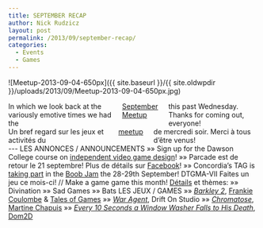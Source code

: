 ```yaml
---
title: SEPTEMBER RECAP
author: Nick Rudzicz
layout: post
permalink: /2013/09/september-recap/
categories:
  - Events
  - Games
---
```

![Meetup-2013-09-04-650px]({{ site.baseurl }}/{{ site.oldwpdir }}/uploads/2013/09/Meetup-2013-09-04-650px.jpg)

<div class="large-6 columns ">
In which we look back at the variously emotive times we had the <a href="{{ site.baseurl }}/2013/08/september-meetup/">September Meetup</a> this past Wednesday.
Thanks for coming out, everyone!
</div><div class="large-6 columns ">
Un bref regard sur les jeux et activit&eacute;s du <a href="{{ site.baseurl }}/2013/08/september-meetup/">meetup</a> de mercredi soir.
Merci &agrave; tous d&#8217;&ecirc;tre venus!
</div>
---
LES ANNONCES / ANNOUNCEMENTS
 &raquo;&raquo; Sign up for the Dawson College course on <a href="http://www.dawsoncollege.qc.ca/aec-programs/independent-video-game-design">independent video game design</a>!
 &raquo;&raquo; Parcade est de retour le 21 septembre! Plus de d&eacute;tails sur <a href="https://www.facebook.com/events/357394621060457/">Facebook</a>!
 &raquo;&raquo; Concordia&#8217;s TAG is <a href="http://tag.hexagram.ca/events/the-boob-jam/">taking part</a> in the <a href="http://theboobjam.com/what">Boob Jam</a> the 28-29th September!
DTGMA-VII
 Faites un jeu ce mois-ci! // Make a game game this month!
 <a href="http://oldforum.mrgs.ca/index.php/topic,115.0.html">D&eacute;tails</a> et th&egrave;mes:
 &raquo;&raquo; Divination
 &raquo;&raquo; Sad Games
 &raquo;&raquo; Bats
LES JEUX / GAMES
 &raquo;&raquo; <em><a href="http://www.talesofgames.com/game/barkley-2-revenge-of-cuchulainn/">Barkley 2</a></em>, <a href="http://www.frankiesmileshow.com/">Frankie Coulombe</a> &#038; <a href="http://www.talesofgames.com/">Tales of Games</a>
 &raquo;&raquo; <em><a href="http://waragentgame.com/">War Agent</a></em>, Drift On Studio
 &raquo;&raquo; <em><a href="http://chromatosegame.wordpress.com/">Chromatose</a></em>, <a href="http://martinechapuis.net/#Fifty-_nine">Martine Chapuis</a>
 &raquo;&raquo; <em><a href="http://fserb.com/ld27/">Every 10 Seconds a Window Washer Falls to His Death</a></em>, <a href="http://dom2d.squarespace.com/">Dom2D</a>
 &nbsp;
